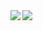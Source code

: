 <a href="https://github.com/anuraghazra/convoychat">
	<img align="left" src="https://github-readme-stats.vercel.app/api/top-langs/?username=BeepIsla&hide_title=true" />
</a>
<a href="https://github.com/anuraghazra/github-readme-stats">
	<img align="left" src="https://github-readme-stats.vercel.app/api?username=BeepIsla&hide_title=true&hide_rank=true&show_icons=true&include_all_commits=true&count_private=true&hide=contribs" />
</a>
